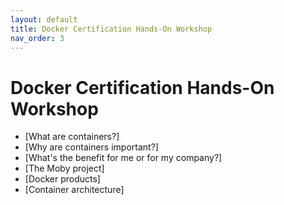 ```yaml
---
layout: default
title: Docker Certification Hands-On Workshop 
nav_order: 3
---
```


# Docker Certification Hands-On Workshop

 - [What are containers?]
 - [Why are containers important?]
 - [What's the benefit for me or for my company?]
 - [The Moby project]
 - [Docker products]
 - [Container architecture]
